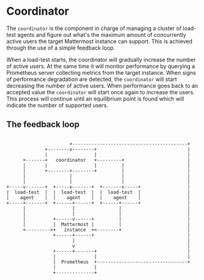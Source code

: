 # Coordinator

The `coordinator` is the component in charge of managing a cluster of load-test
agents and figure out what's the maximum amount of concurrently active users
the target Mattermost instance can support. This is achieved through the use of a simple feedback loop.

When a load-test starts, the coordinator will gradually increase the number of
active users. At the same time it will monitor performance by querying a
Prometheus server collecting metrics from the target instance.
When signs of performance degradation are detected, the `coordinator` will start
decreasing the number of active users. When performance goes back to an
accepted value the `coordinator` will start once again to increase the users.
This process will continue until an equilibrium point is found which will
indicate the number of supported users.

## The feedback loop

```

                       +------------------------------------------+
              +--------v--------+                                 |
              |                 |                                 |
      +-------+   coordinator   +---------+                       |
      |       |                 |         |                       |
      |       +--------+--------+         |                       |
      |                |                  |                       |
      |                |                  |                       |
+-----v-------+  +-----v-------+  +-------v-----+                 |
|  load-test  |  |  load-test  |  |  load-test  |                 |
|    agent    |  |    agent    |  |    agent    |                 |
+-----+-------+  +------+------+  +------+------+                 |
      |                 |                |                        |
      |                 |                |                        |
      |          +------v------+         |                        |
      |          |  Mattermost |         |                        |
      +--------->+   instance  +<--------+                        |
                 +------+------+                                  |
                        |                                         |
                        v                                         |
                 +------+-------+                                 |
                 |              |                                 |
                 |  Prometheus  +---------------------------------+
                 |              |
                 +--------------+
```
